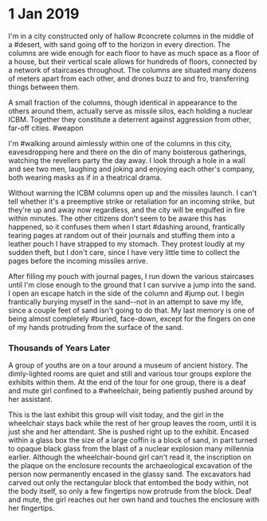 # 1 Jan 2019

I'm in a city constructed only of hallow #concrete columns in the middle of a #desert, with sand going off to the horizon in every direction.  The columns are wide enough for each floor to have as much space as a floor of a house, but their vertical scale allows for hundreds of floors, connected by a network of staircases throughout.  The columns are situated many dozens of meters apart from each other, and drones buzz to and fro, transferring things between them.

A small fraction of the columns, though identical in appearance to the others around them, actually serve as missile silos, each holding a nuclear ICBM.  Together they constitute a deterrent against aggression from other, far-off cities. #weapon

I'm #walking around aimlessly within one of the columns in this city, eavesdropping here and there on the din of many boisterous gatherings, watching the revellers party the day away.  I look through a hole in a wall and see two men, laughing and joking and enjoying each other's company, both wearing masks as if in a theatrical drama.

Without warning the ICBM columns open up and the missiles launch.  I can't tell whether it's a preemptive strike or retaliation for an incoming strike, but they're up and away now regardless, and the city will be engulfed in fire within minutes.  The other citizens don't seem to be aware this has happened, so it confuses them when I start #dashing around, frantically tearing pages at random out of their journals and stuffing them into a leather pouch I have strapped to my stomach.  They protest loudly at my sudden theft, but I don't care, since I have very little time to collect the pages before the incoming missiles arrive.

After filling my pouch with journal pages, I run down the various staircases until I'm close enough to the ground that I can survive a jump into the sand.  I open an escape hatch in the side of the column and #jump out.  I begin frantically burying myself in the sand--not in an attempt to save my life, since a couple feet of sand isn't going to do that.  My last memory is one of being almost completely #buried, face-down, except for the fingers on one of my hands protruding from the surface of the sand.

### Thousands of Years Later

A group of youths are on a tour around a museum of ancient history.  The dimly-lighted rooms are quiet and still and various tour groups explore the exhibits within them.  At the end of the tour for one group, there is a deaf and mute girl confined to a #wheelchair, being patiently pushed around by her assistant.

This is the last exhibit this group will visit today, and the girl in the wheelchair stays back while the rest of her group leaves the room, until it is just she and her attendant.  She is pushed right up to the exhibit.  Encased within a glass box the size of a large coffin is a block of sand, in part turned to opaque black glass from the blast of a nuclear explosion many millennia earlier.  Although the wheelchair-bound girl can't read it, the inscription on the plaque on the enclosure recounts the archaeological excavation of the person now permanently encased in the glassy sand.  The excavators had carved out only the rectangular block that entombed the body within, not the body itself, so only a few fingertips now protrude from the block.  Deaf and mute, the girl reaches out her own hand and touches the enclosure with her fingertips.

